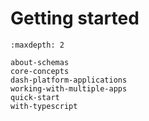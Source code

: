 # Getting started

```{toctree}
:maxdepth: 2

about-schemas
core-concepts
dash-platform-applications
working-with-multiple-apps
quick-start
with-typescript
```
